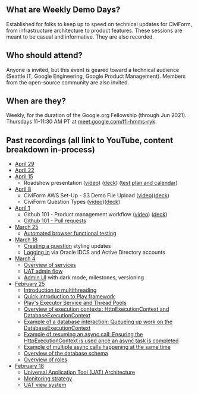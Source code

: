 ## What are Weekly Demo Days?

Established for folks to keep up to speed on technical updates for CiviForm, from infrastructure architecture to product features. These sessions are meant to be casual and informative.  They are also recorded.

## Who should attend?

Anyone is invited, but this event is geared toward a technical audience (Seattle IT, Google Engineering, Google Product Management). Members from the open-source community are also invited.

## When are they?

Weekly, for the duration of the Google.org Fellowship (through Jun 2021).  Thursdays 11-11:30 AM PT at [meet.google.com/ffi-hmms-ryk](https://meet.google.com/ffi-hmms-ryk).

## Past recordings (all link to YouTube, content breakdown in-process)

* [April 29](https://youtu.be/-0A1KTU3G28)
* [April 22](https://youtu.be/ZtPshNbw--Q)
* [April 15](https://youtu.be/f-zrLrBjT9E)
    - Roadshow presentation ([video](https://youtu.be/f-zrLrBjT9E?t=88)) ([deck](https://drive.google.com/file/d/1aOXA2MrnkiIUiGiwZ6QFcmciKMScJcJP/view?usp=sharing)) ([test plan and calendar](https://docs.google.com/document/d/10tboNC3OI9ArC3l-GW-7cninoyeVHRTZqFcA6iyjQbs/edit?resourcekey=0-GrHFt4VvyTMozY-jOMm-Fw#heading=h.fn4t1o4h81r8))
* [April 8](https://youtu.be/6thdtKcsszw)
    - CiviForm AWS Set-Up - S3 Demo File Upload ([video](https://youtu.be/6thdtKcsszw?t=20))([deck](https://teams.microsoft.com/l/file/6B6D820E-9646-43E6-9D29-BA3E6DCE6F4D?tenantId=78e61e45-6beb-4009-8f99-359d8b54f41b&fileType=pptx&objectUrl=https%3A%2F%2Fseattlegov.sharepoint.com%2Fsites%2FIAC-EXT%2FAP%2FShared%20Documents%2FProject%203-%20Google.org%2FProject%20docs%2FEngineering%2FFile%20Upload%20demo.pptx&baseUrl=https%3A%2F%2Fseattlegov.sharepoint.com%2Fsites%2FIAC-EXT%2FAP&serviceName=customspo&threadId=19:23610255e0b841ac8464c1ad04dc7639@thread.tacv2&groupId=5d99ac0b-6a39-41a6-998e-770e4e439e66))
    - CiviForm Question Types ([video](https://youtu.be/6thdtKcsszw?t=530))([deck](https://docs.google.com/presentation/d/1eSGjcwNQsmf6r9W1zfy8w5j3b4ppzEaGXHdK8ca-vY4/edit?resourcekey=0-nYEabceCxNrL71hHEvza0Q#slide=id.p))
* [April 1](https://youtu.be/ooutDHPRjFI)
    - Github 101 - Product management workflow ([video](https://youtu.be/ooutDHPRjFI&t=26)) ([deck](https://docs.google.com/presentation/d/1MkRQ65lf8HChpipiMqMR3Tl8euW6byZQP0QIh5Jqakg/edit?resourcekey=0-y-EmLEeTXeLlRa9bvJD0HA#slide=id.p))
    - [Github 101 - Pull requests](https://youtu.be/ooutDHPRjFI&t=866)
* [March 25](https://youtu.be/JDVjjoLKCyg)
    - [Automated browser functional testing](https://youtu.be/JDVjjoLKCyg)
* [March 18](https://youtu.be/fXZj_0S6onI)
    - [Creating a question](https://www.youtube.com/watch?v=fXZj_0S6onI&t=244) styling updates
    - [Logging in](https://www.youtube.com/watch?v=fXZj_0S6onI&t=290s) via Oracle IDCS and Active Directory accounts
* [March 4](https://youtu.be/MKY5JfVsJRg)
    - [Overview of services](https://www.youtube.com/watch?v=MKY5JfVsJRg&t=128s)
    - [UAT admin flow](https://www.youtube.com/watch?v=MKY5JfVsJRg&t=744s)
    - [Admin UI](https://www.youtube.com/watch?v=MKY5JfVsJRg&t=1360s) with dark mode, milestones, versioning
* [February 25](https://youtu.be/c7IXc4I94Zc)
    - [Introduction to multithreading](https://youtu.be/c7IXc4I94Zc?t=187)
    - [Quick introduction to Play framework](https://youtu.be/c7IXc4I94Zc?t=284)
    - [Play's Executor Service and Thread Pools](https://youtu.be/c7IXc4I94Zc?t=317)
    - [Overview of execution contexts: HttpExecutionContext and DatabaseExecutionContext](https://youtu.be/c7IXc4I94Zc?t=445)
    - [Example of a database interaction: Queueing up work on the DatabaseExecutionContext](https://youtu.be/c7IXc4I94Zc?t=534)
    - [Example of resuming an async call: Ensuring the HttpExecutionContext is used once an async task is completed](https://youtu.be/c7IXc4I94Zc?t=653)
    - [Example of multiple async calls happening at the same time](https://youtu.be/c7IXc4I94Zc?t=733)
    - [Overview of the database schema](https://youtu.be/c7IXc4I94Zc?t=925)
    - [Overview of roles](https://youtu.be/c7IXc4I94Zc?t=1100)
* [February 18](https://youtu.be/s8ls93Omx4w)
    - [Universal Application Tool (UAT) Architecture](https://youtu.be/s8ls93Omx4w?t=516)
    - [Monitoring strategy](https://youtu.be/s8ls93Omx4w?t=807)
    - [UAT view system](https://youtu.be/s8ls93Omx4w?t=1103)


